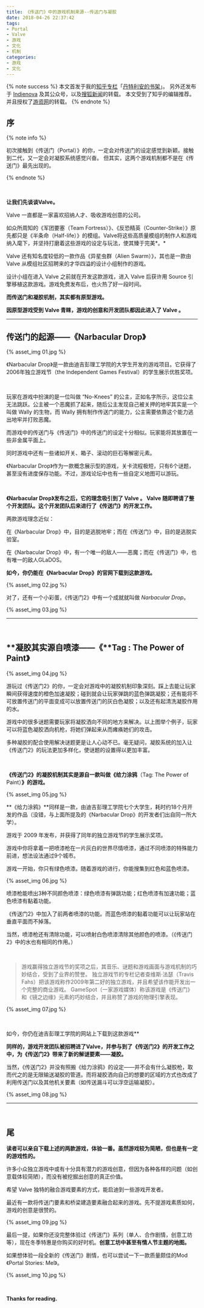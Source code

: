 ```yaml
---
title: 《传送门》中的游戏机制来源--传送门与凝胶
date: 2018-04-26 22:37:42
tags: 
- Portal
- Valve
- 游戏
- 文化
- 机制
categories: 
- 游戏
- 文化
---
```

{% note success %} 
本文首发于我的[知乎专栏](https://zhuanlan.zhihu.com/p/32375870)「[丹特利安的书架](https://zhuanlan.zhihu.com/Dantarian)」。
另外还发布于 [Indienova](https://indienova.com/indie-game-news/portal-related-indie-games/) 及其公众号，以及[搜狐新闻](http://www.sohu.com/a/215429090_485902)的转载。
本文受到了知乎的编辑推荐。并且授权了[游资网](http://www.gameres.com/796272.html)的转载。
{% endnote %}


## **序**

{% note info %} 

初次接触到《传送门（Portal）》的你，一定会对传送门的设定感觉到新颖。接触到二代，又一定会对凝胶系统感觉兴奋。
但其实，这两个游戏机制都不是在《传送门》最先出现的。

 {% endnote %}

<br />

**让我们先谈谈Valve。**

Valve 一直都是一家喜欢招纳人才、吸收游戏创意的公司。

如众所周知的《军团要塞（Team Fortress）》、《反恐精英（Counter-Strike）》原先都只是《半条命（Half-life）》的模组。Valve将这些高质量模组的制作人和游戏纳入麾下，并坚持打磨着这些游戏的设定与玩法，使其臻于完美*。*

Valve 还有知名度较低的一款作品《异星虫群（Alien Swarm）》，其也是一款由 Valve 从模组社区招聘来的才华四溢的设计小组制作的游戏。

设计小组在进入 Valve 之前就在开发这款游戏，进入 Valve 后获许用 Source 引擎移植这款游戏。游戏免费发布后，也火热了好一段时间。

**而传送门和凝胶机制，其实都有原型游戏。**

**因原型游戏受到 Valve 青睐，游戏的创意和开发团队都因此进入了 Valve 。**

<!-- more -->



---



## **传送门的起源——《Narbacular Drop》**

 {% asset_img 01.jpg %}



《Narbacular Drop》是一款由迪吉彭理工学院的大学生开发的游戏项目。它获得了2006年独立游戏节（the Independent Games Festival）的学生展示优胜奖项。

<br />

玩家在游戏中扮演的是一位叫做 “No-Knees” 的公主，正如名字所示，这位公主无法跳跃。公主被一个恶魔抓了起来，随后公主发现自己被关押的地牢其实是一个叫做 Wally 的生物，而 Wally 拥有制作传送门的能力，公主需要依靠这个能力逃出地牢并打败恶魔。

而游戏中的传送门与《传送门》中的传送门的设定十分相似。玩家能将其放置在一些非金属平面上。

同时游戏中还有一些诸如开关、箱子、滚动的巨石等解密元素。

《Narbacular Drop》作为一款概念展示型的游戏，关卡流程极短，只有6个谜题，甚至没有进度保存功能。不过，游戏论坛中也有一些自定义地图可以游玩。

<br />

**《Narbacular Drop》发布之后，它的理念吸引到了 Valve 。 Valve 随即聘请了整个开发团队。这个开发团队后来进行了《传送门》的开发工作。**

两款游戏理念近似：

在《Narbacular Drop》中，目的是逃脱地牢；而在《传送门》中，目的是逃脱实验室。

在《Narbacular Drop》中，有一个唯一的敌人——恶魔；而在《传送门》中，也有唯一的敌人GLaDOS。

**如今，你仍能在《Narbacular Drop》的官网下载到这款游戏。**

 {% asset_img 02.jpg %}


对了，还有一个小彩蛋，《传送门2》中有一个成就就叫做 *Narbacular Drop*。

 {% asset_img 03.jpg %}

------

<br />

## **凝胶其实源自喷漆——《**Tag : The Power of Paint》

 {% asset_img 04.jpg %}

游玩过《传送门2》的你，一定会对游戏中的凝胶机制印象深刻。踩上去能让玩家瞬间获得速度的橙色加速凝胶；碰到就会让玩家弹跳的蓝色弹跳凝胶；还有能将不可放置传送门的平面变成可以放置传送门的灰白色凝胶；以及还有起清洗凝胶作用的水。

游戏中的很多谜题需要玩家将凝胶洒向不同的地方来解决。以上图举个例子，玩家可以将蓝色凝胶洒向机枪，将她们弹起来从而瘫痪她们的攻击。

多种凝胶的配合使用解决谜题更是让人心动不已。毫无疑问，凝胶系统的加入让《传送门2》的玩法更加多样化，使谜题的设置得以更加丰富。

<br />

**《传送门2》的凝胶机制其实是源自一款叫做《给力涂鸦**（Tag: The Power of Paint）**》的游戏。**

 {% asset_img 05.jpg %}

**《给力涂鸦》**同样是一款，由迪吉彭理工学院七个大学生，耗时约18个月开发的作品（没错，与上面所提及的《Narbacular Drop》的开发者们出自同一所大学）。

游戏于 2009 年发布，并获得了同年的独立游戏节的学生展示奖项。

游戏中你将拿着一把喷漆枪在一片灰白的世界尽情喷漆，通过不同喷漆的特殊能力前进，想法设法通过9个城市。

游戏一开始，你只有绿色喷漆。随着游戏的进行，你能搜集到红色和蓝色喷漆。

 {% asset_img 06.jpg %}

喷漆枪能喷出3种不同颜色喷漆：绿色喷漆有弹跳功能；红色喷漆有加速功能；蓝色喷漆有黏着功能。

《传送门2》中加入了前两者喷漆的功能。而蓝色喷漆的黏着功能可以让玩家站在垂直平面而不掉落。

当然，喷漆枪还有清除功能，可以喷射白色喷漆清除其他颜色的喷漆。（《传送门2》中的水也有相同的作用。）

<br />

> 游戏赢得独立游戏节的奖项之后，其音乐、谜题和游戏画面与游戏机制的巧妙结合，受到了业界的赞誉。
> 独立游戏节的专栏记者查维斯·法瑟（Travis Fahs）把该游戏称作2009年第二好的独立游戏，并且希望该作能开发出一个完整的商业游戏。
> GameSpot（一家游戏媒体）称该游戏是《传送门》和《镜之边缘》元素的巧妙结合，并且称赞了游戏的物理引擎表现。

 {% asset_img 07.jpg %}

<br />

如今，你仍在迪吉彭理工学院的网站上下载到这款游戏**

**同样的，游戏开发团队被招聘进了Valve，并参与到了《传送门2》的开发工作之中，为《传送门2》带来了新的解谜要素——凝胶。**

当然，《传送门2》并没有照搬《给力涂鸦》的设定——并不会有什么凝胶枪，取而代之的是无限输送凝胶的管道。而将凝胶洒向自己的想要的区域的方式也改成了利用传送门以及其他机关要素（如传送漏斗可以浮空运输凝胶）。

 {% asset_img 08.jpg %}

------

<br />

## 尾

**读者可以亲自下载上述的两款游戏，体验一番。虽然游戏较为简陋，但也是有一定的游戏性的。**

许多小众独立游戏中或有十分具有潜力的游戏创意，但因为各种各样的问题（如创意载体较简陋），而没有被挖掘出创意的真正价值。

希望 Valve 独特的融合游戏要素的方式，能启迪到一些游戏开发者。

最近有一款将传送门要素和桥梁建造要素融合起来的游戏。先不提游戏素质如何，游戏的创意是很赞的。

 {% asset_img 09.jpg %}

最后一提，如果你还没完整体验过《传送门》系列（单人、合作剧情，创意工坊等），现在冬季特惠是你购买的好时机。**创意工坊中甚至有情人节主题的地图。**

如果想体验一段全新的《传送门》剧情，也可以尝试一下一款质量颇佳的Mod 《Portal Stories: Mel》。

 {% asset_img 10.jpg %}

<br />

**Thanks for reading.**
